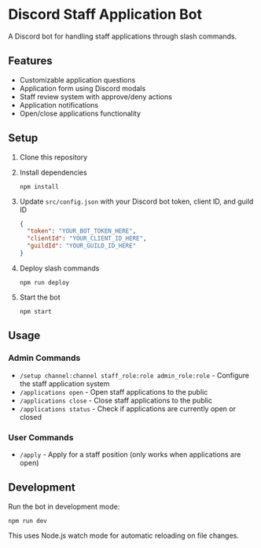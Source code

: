 # Discord Staff Application Bot

A Discord bot for handling staff applications through slash commands.

## Features

- Customizable application questions
- Application form using Discord modals
- Staff review system with approve/deny actions
- Application notifications
- Open/close applications functionality

## Setup

1. Clone this repository
2. Install dependencies
   ```
   npm install
   ```
3. Update `src/config.json` with your Discord bot token, client ID, and guild ID

   ```json
   {
     "token": "YOUR_BOT_TOKEN_HERE",
     "clientId": "YOUR_CLIENT_ID_HERE",
     "guildId": "YOUR_GUILD_ID_HERE"
   }
   ```

4. Deploy slash commands
   ```
   npm run deploy
   ```
5. Start the bot
   ```
   npm start
   ```

## Usage

### Admin Commands

- `/setup channel:channel staff_role:role admin_role:role` - Configure the staff application system
- `/applications open` - Open staff applications to the public
- `/applications close` - Close staff applications to the public
- `/applications status` - Check if applications are currently open or closed

### User Commands

- `/apply` - Apply for a staff position (only works when applications are open)

## Development

Run the bot in development mode:

```
npm run dev
```

This uses Node.js watch mode for automatic reloading on file changes. 